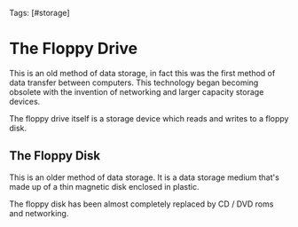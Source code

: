 Tags: [#storage]

# The Floppy Drive

This is an old method of data storage, in fact this was the first method of data transfer between computers. This technology began becoming obsolete with the invention of networking and larger capacity storage devices.

The floppy drive itself is a storage device which reads and writes to a floppy disk.

## The Floppy Disk

This is an older method of data storage. It is a data storage medium that's made up of a thin magnetic disk enclosed in plastic.

The floppy disk has been almost completely replaced by CD / DVD roms and networking.